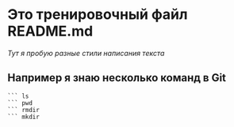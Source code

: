 # Это тренировочный файл README.md


_Тут я пробую разные стили написания текста_


## Например я знаю несколько команд в Git


``` cd
``` ls
``` pwd
``` rmdir
``` mkdir